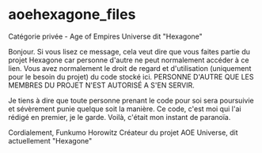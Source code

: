 # aoehexagone_files
Catégorie privée - Age of Empires Universe dit "Hexagone"

Bonjour.
Si vous lisez ce message, cela veut dire que vous faites partie du projet Hexagone car personne d'autre ne peut normalement accéder
à ce lien. Vous avez normalement le droit de regard et d'utilisation (uniquement pour le besoin du projet) du code stocké ici.
PERSONNE D'AUTRE QUE LES MEMBRES DU PROJET N'EST AUTORISÉ A S'EN SERVIR.

Je tiens à dire que toute personne prenant le code pour soi sera poursuivie et sévèrement punie quelque soit la manière.
Ce code, c'est moi qui l'ai rédigé en premier, je le garde. Voilà, c'était mon instant de paranoïa.

Cordialement,
Funkumo Horowitz
Créateur du projet AOE Universe, dit actuellement "Hexagone"

